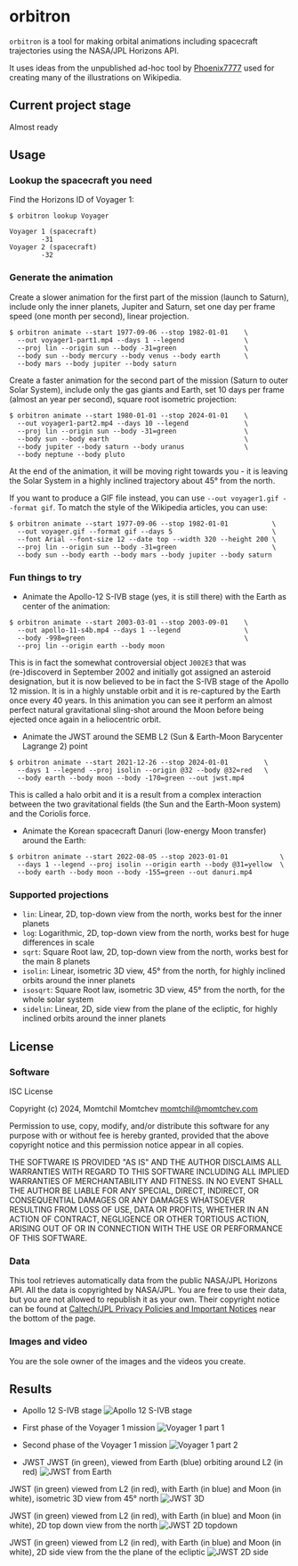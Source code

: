 # orbitron

`orbitron` is a tool for making orbital animations including spacecraft trajectories using the NASA/JPL Horizons API.

It uses ideas from the unpublished ad-hoc tool by [Phoenix7777](https://commons.wikimedia.org/wiki/User:Phoenix7777) used for creating many of the illustrations on Wikipedia.

## Current project stage

Almost ready

## Usage

### Lookup the spacecraft you need

Find the Horizons ID of Voyager 1:

```shell
$ orbitron lookup Voyager

Voyager 1 (spacecraft)
		-31
Voyager 2 (spacecraft)
		-32

```

### Generate the animation

Create a slower animation for the first part of the mission (launch to Saturn), include only the inner planets, Jupiter and Saturn, set one day per frame speed (one month per second), linear projection.

```shell
$ orbitron animate --start 1977-09-06 --stop 1982-01-01    \
  --out voyager1-part1.mp4 --days 1 --legend               \
  --proj lin --origin sun --body -31=green                 \
  --body sun --body mercury --body venus --body earth      \
  --body mars --body jupiter --body saturn
```

Create a faster animation for the second part of the mission (Saturn to outer Solar System), include only the gas giants and Earth, set 10 days per frame (almost an year per second), square root isometric projection:

```shell
$ orbitron animate --start 1980-01-01 --stop 2024-01-01    \
  --out voyager1-part2.mp4 --days 10 --legend              \
  --proj lin --origin sun --body -31=green                 \
  --body sun --body earth                                  \
  --body jupiter --body saturn --body uranus               \
  --body neptune --body pluto
```

At the end of the animation, it will be moving right towards you - it is leaving the Solar System in a highly inclined trajectory about 45° from the north.

If you want to produce a GIF file instead, you can use `--out voyager1.gif --format gif`. To match the style of the Wikipedia articles, you can use:

```shell
$ orbitron animate --start 1977-09-06 --stop 1982-01-01           \
  --out voyager.gif --format gif --days 5                         \
  --font Arial --font-size 12 --date top --width 320 --height 200 \
  --proj lin --origin sun --body -31=green                        \
  --body sun --body earth --body mars --body jupiter --body saturn
```

### Fun things to try

* Animate the Apollo-12 S-IVB stage (yes, it is still there) with the Earth as center of the animation:
```shell
$ orbitron animate --start 2003-03-01 --stop 2003-09-01    \
  --out apollo-11-s4b.mp4 --days 1 --legend                \
  --body -998=green                                        \
  --proj lin --origin earth --body moon 
```

This is in fact the somewhat controversial object `J002E3` that was (re-)discoverd in September 2002 and initially got assigned an asteroid designation, but it is now believed to be in fact the S-IVB stage of the Apollo 12 mission. It is in a highly unstable orbit and it is re-captured by the Earth once every 40 years. In this animation you can see it perform an almost perfect natural gravitational sling-shot around the Moon before being ejected once again in a heliocentric orbit.

* Animate the JWST around the SEMB L2 (Sun & Earth-Moon Barycenter Lagrange 2) point

```shell
$ orbitron animate --start 2021-12-26 --stop 2024-01-01         \
  --days 1 --legend --proj isolin --origin @32 --body @32=red   \
  --body earth --body moon --body -170=green --out jwst.mp4
```

This is called a halo orbit and it is a result from a complex interaction between the two gravitational fields (the Sun and the Earth-Moon system) and the Coriolis force.

* Animate the Korean spacecraft Danuri (low-energy Moon transfer) around the Earth:

```shell
$ orbitron animate --start 2022-08-05 --stop 2023-01-01             \
  --days 1 --legend --proj isolin --origin earth --body @31=yellow  \
  --body earth --body moon --body -155=green --out danuri.mp4
```

### Supported projections

* `lin`: Linear, 2D, top-down view from the north, works best for the inner planets
* `log`: Logarithmic, 2D, top-down view from the north, works best for huge differences in scale
* `sqrt`: Square Root law, 2D, top-down view from the north, works best for the main 8 planets
* `isolin`: Linear, isometric 3D view, 45° from the north, for highly inclined orbits around the inner planets
* `isosqrt`: Square Root law, isometric 3D view, 45° from the north, for the whole solar system
* `sidelin`: Linear, 2D, side view from the plane of the ecliptic, for highly inclined orbits around the inner planets

## License

### Software

ISC License

Copyright (c) 2024, Momtchil Momtchev <momtchil@momtchev.com>

Permission to use, copy, modify, and/or distribute this software for any
purpose with or without fee is hereby granted, provided that the above
copyright notice and this permission notice appear in all copies.

THE SOFTWARE IS PROVIDED "AS IS" AND THE AUTHOR DISCLAIMS ALL WARRANTIES
WITH REGARD TO THIS SOFTWARE INCLUDING ALL IMPLIED WARRANTIES OF
MERCHANTABILITY AND FITNESS. IN NO EVENT SHALL THE AUTHOR BE LIABLE FOR
ANY SPECIAL, DIRECT, INDIRECT, OR CONSEQUENTIAL DAMAGES OR ANY DAMAGES
WHATSOEVER RESULTING FROM LOSS OF USE, DATA OR PROFITS, WHETHER IN AN
ACTION OF CONTRACT, NEGLIGENCE OR OTHER TORTIOUS ACTION, ARISING OUT OF
OR IN CONNECTION WITH THE USE OR PERFORMANCE OF THIS SOFTWARE.

### Data

This tool retrieves automatically data from the public NASA/JPL Horizons API. All the data is copyrighted by NASA/JPL. You are free to use their data, but you are not allowed to republish it as your own. Their copyright notice can be found at [Caltech/JPL Privacy Policies and Important Notices](https://www.jpl.nasa.gov/caltechjpl-privacy-policies-and-important-notices) near the bottom of the page.

### Images and video

You are the sole owner of the images and the videos you create.

## Results


* Apollo 12 S-IVB stage
![Apollo 12 S-IVB stage](https://imgur.com/zT4lYws.gif)

* First phase of the Voyager 1 mission
![Voyager 1 part 1](https://imgur.com/4fx1SjT.gif)

* Second phase of the Voyager 1 mission
![Voyager 1 part 2](https://imgur.com/ctE6vUI.gif)

* JWST
JWST (in green), viewed from Earth (blue) orbiting around L2 (in red)
![JWST from Earth](https://imgur.com/An6ns9a.gif)

JWST (in green) viewed from L2 (in red), with Earth (in blue) and Moon (in white), isometric 3D view from 45° north
![JWST 3D](https://imgur.com/AVVfzB3.gif)

JWST (in green) viewed from L2 (in red), with Earth (in blue) and Moon (in white), 2D top down view from the north
![JWST 2D topdown](https://imgur.com/qsHz4NJ.gif)

JWST (in green) viewed from L2 (in red), with Earth (in blue) and Moon (in white), 2D side view from the the plane of the ecliptic
![JWST 2D side](https://imgur.com/bPcVk5u.gif)
